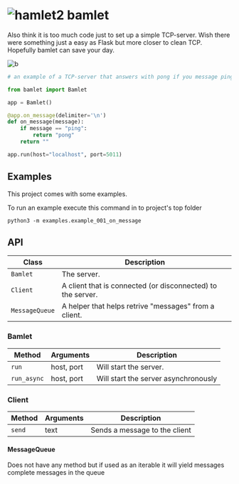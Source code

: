 # ![hamlet2](https://github.com/emirng/bamlet/assets/135670768/dee90c39-5f3d-48bb-be60-abc632ea3556) bamlet
Also think it is too much code just to set up a simple TCP-server. Wish there were something just a easy as Flask but more closer to clean TCP. Hopefully bamlet can save your day.

![b](https://github.com/emirng/bamlet/actions/workflows/main.yml/badge.svg)

```python
# an example of a TCP-server that answers with pong if you message ping to it

from bamlet import Bamlet

app = Bamlet()

@app.on_message(delimiter='\n')
def on_message(message):
    if message == "ping":
        return "pong"
    return ""

app.run(host="localhost", port=5011)
```

## Examples
This project comes with some examples. 

To run an example execute this command in to project's top folder
```
python3 -m examples.example_001_on_message
```



## API

| Class | Description |
|----------|-------------|
| `Bamlet` | The server. |
| `Client` | A client that is connected (or disconnected) to the server. |
| `MessageQueue` | A helper that helps retrive "messages" from a client. |

### Bamlet

| Method | Arguments | Description |
|----------|-------------|---|
| `run` | host, port | Will start the server.  |
| `run_async` | host, port | Will start the server asynchronously  |

### Client

| Method | Arguments | Description |
|----------|-------------|---|
| `send` | text | Sends a message to the client  |

#### MessageQueue

Does not have any method but if used as an iterable it will yield messages complete messages in the queue

